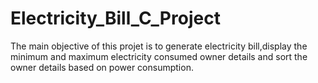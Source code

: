 # Electricity_Bill_C_Project
The main objective of this projet is to generate electricity bill,display the minimum and maximum electricity consumed owner details and sort the owner details based on power consumption.
